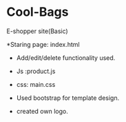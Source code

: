 # Cool-Bags
E-shopper site(Basic)

*Staring page: index.html

* Add/edit/delete functionality used.

* Js :product.js
* css: main.css

* Used bootstrap for template design.
* created own logo.
